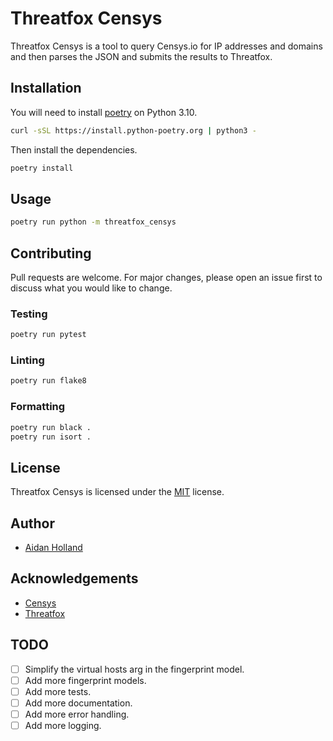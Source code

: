 # Threatfox Censys

Threatfox Censys is a tool to query Censys.io for IP addresses and domains and then parses the JSON and submits the results to Threatfox.

## Installation

You will need to install [poetry](https://python-poetry.org/) on Python 3.10.

```bash
curl -sSL https://install.python-poetry.org | python3 -
```

Then install the dependencies.

```bash
poetry install
```

## Usage

```bash
poetry run python -m threatfox_censys
```

## Contributing

Pull requests are welcome. For major changes, please open an issue first to discuss what you would like to change.

### Testing

```bash
poetry run pytest
```

### Linting

```bash
poetry run flake8
```

### Formatting

```bash
poetry run black .
poetry run isort .
```

## License

Threatfox Censys is licensed under the [MIT](https://choosealicense.com/licenses/mit/) license.

## Author

- [Aidan Holland](mailto:aidan@censys.com)

## Acknowledgements

- [Censys](https://censys.io/)
- [Threatfox](https://threatfox.abuse.ch/)

## TODO

- [ ] Simplify the virtual hosts arg in the fingerprint model.
- [ ] Add more fingerprint models.
- [ ] Add more tests.
- [ ] Add more documentation.
- [ ] Add more error handling.
- [ ] Add more logging.
